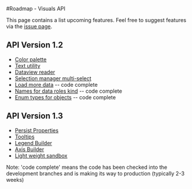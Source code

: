 #Roadmap - Visuals API

This page contains a list upcoming features. Feel free to suggest features via the [issue page](https://github.com/Microsoft/PowerBI-visuals-docs/issues?q=is%3Aopen+is%3Aissue+label%3AFeature).

## API Version 1.2
* [Color palette](https://github.com/Microsoft/PowerBI-visuals-docs/issues/28)
* [Text utility](https://github.com/Microsoft/PowerBI-visuals-docs/issues/29)
* [Dataview reader](https://github.com/Microsoft/PowerBI-visuals-docs/issues/30)
* [Selection manager multi-select](https://github.com/Microsoft/PowerBI-visuals-docs/issues/31) 
* [Load more data](https://github.com/Microsoft/PowerBI-visuals-docs/issues/32) -- code complete
* [Names for data roles kind](https://github.com/Microsoft/PowerBI-visuals-docs/issues/38) -- code complete
* [Enum types for objects](https://github.com/Microsoft/PowerBI-visuals-docs/issues/39) -- code complete


## API Version 1.3

* [Persist Properties](https://github.com/Microsoft/PowerBI-visuals-docs/issues/33)
* [Tooltips](https://github.com/Microsoft/PowerBI-visuals-docs/issues/34)
* [Legend Builder](https://github.com/Microsoft/PowerBI-visuals-docs/issues/35)
* [Axis Builder](https://github.com/Microsoft/PowerBI-visuals-docs/issues/36)
* [Light weight sandbox](https://github.com/Microsoft/PowerBI-visuals-docs/issues/37)

Note: 'code complete' means the code has been checked into the development branches and is making its way to production (typically 2-3 weeks)
